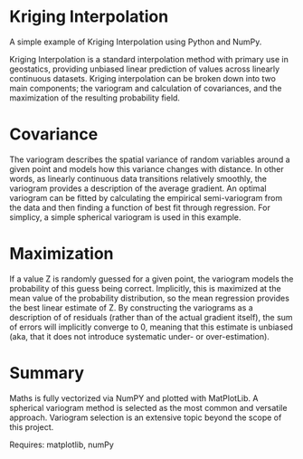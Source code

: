 # Kriging Interpolation

A simple example of Kriging Interpolation using Python and NumPy.

Kriging Interpolation is a standard interpolation method with primary use in geostatics, providing unbiased linear prediction of values across linearly continuous datasets. Kriging interpolation can be broken down into two main components; the variogram and calculation of covariances, and the maximization of the resulting probability field.

# Covariance

The variogram describes the spatial variance of random variables around a given point and models how this variance changes with distance. In other words, as linearly continuous data transitions relatively smoothly, the variogram provides a description of the average gradient. An optimal variogram can be fitted by calculating the empirical semi-variogram from the data and then finding a function of best fit through regression. For simplicy, a simple spherical variogram is used in this example.

# Maximization

If a value Z is randomly guessed for a given point, the variogram models the probability of this guess being correct. Implicitly, this is maximized at the mean value of the probability distribution, so the mean regression provides the best linear estimate of Z. By constructing the variograms as a description of of residuals (rather than of the actual gradient itself), the sum of errors will implicitly converge to 0, meaning that this estimate is unbiased (aka, that it does not introduce systematic under- or over-estimation).

# Summary

Maths is fully vectorized via NumPY and plotted with MatPlotLib. A spherical variogram method is selected as the most common and versatile approach. Variogram selection is an extensive topic beyond the scope of this project.

Requires: matplotlib, numPy
